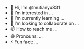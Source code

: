 - 👋 Hi, I’m @mutianyu831
- 👀 I’m interested in ...
- 🌱 I’m currently learning ...
- 💞️ I’m looking to collaborate on ...
- 📫 How to reach me ...
- 😄 Pronouns: ...
- ⚡ Fun fact: ...

<!---
mutianyu831/mutianyu831 is a ✨ special ✨ repository because its `README.md` (this file) appears on your GitHub profile.
You can click the Preview link to take a look at your changes.
--->
